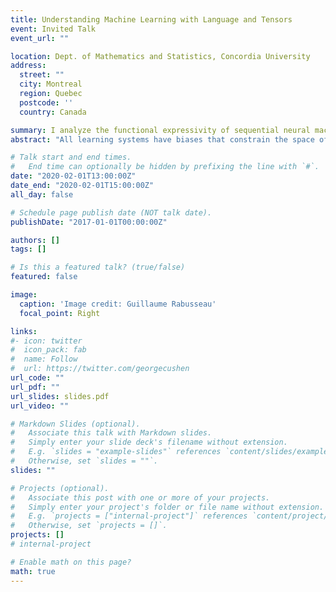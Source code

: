 ```yaml
---
title: Understanding Machine Learning with Language and Tensors
event: Invited Talk
event_url: ""

location: Dept. of Mathematics and Statistics, Concordia University
address:
  street: ""
  city: Montreal
  region: Quebec
  postcode: ''
  country: Canada

summary: I analyze the functional expressivity of sequential neural machine learning using tensor algebra and simulations on formal languages.
abstract: "All learning systems have biases that constrain the space of functions they can generalize. Supervised learning of sequential data recently uses recurrent neural networks (RNN) and automatic differentiation to approximate the underlying functions. This has yielded engineering success, but infamously opaque biases. I'll use formal language theory, tensors, and multilinear algebra to connect RNN computation and generalization to the Regular class of languages and finite-state automata, one of the most well-understood objects in theoretical computer science and discrete mathematics. I'll also show some empirical work connecting sequence-to-sequence networks to regular functions using natural language copying functions. If there is time, I will show how to generalize these conditions to arbitrary structures like trees and graphs using finite model theory and semigroup theory."

# Talk start and end times.
#   End time can optionally be hidden by prefixing the line with `#`.
date: "2020-02-01T13:00:00Z"
date_end: "2020-02-01T15:00:00Z"
all_day: false

# Schedule page publish date (NOT talk date).
publishDate: "2017-01-01T00:00:00Z"

authors: []
tags: []

# Is this a featured talk? (true/false)
featured: false

image:
  caption: 'Image credit: Guillaume Rabusseau'
  focal_point: Right

links:
#- icon: twitter
#  icon_pack: fab
#  name: Follow
#  url: https://twitter.com/georgecushen
url_code: ""
url_pdf: ""
url_slides: slides.pdf
url_video: ""

# Markdown Slides (optional).
#   Associate this talk with Markdown slides.
#   Simply enter your slide deck's filename without extension.
#   E.g. `slides = "example-slides"` references `content/slides/example-slides.md`.
#   Otherwise, set `slides = ""`.
slides: ""

# Projects (optional).
#   Associate this post with one or more of your projects.
#   Simply enter your project's folder or file name without extension.
#   E.g. `projects = ["internal-project"]` references `content/project/deep-learning/index.md`.
#   Otherwise, set `projects = []`.
projects: []
# internal-project

# Enable math on this page?
math: true
---
```

